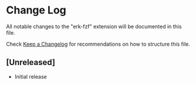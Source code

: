 # Change Log

All notable changes to the "erk-fzf" extension will be documented in this file.

Check [Keep a Changelog](http://keepachangelog.com/) for recommendations on how to structure this file.

## [Unreleased]

- Initial release